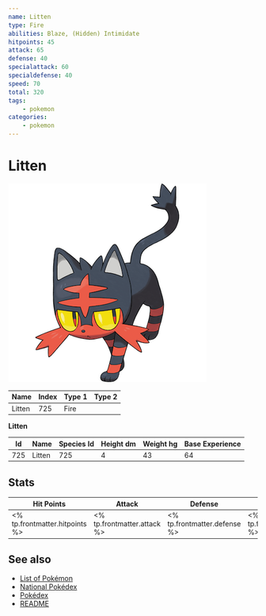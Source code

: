 ```yaml
---
name: Litten
type: Fire
abilities: Blaze, (Hidden) Intimidate
hitpoints: 45
attack: 65
defense: 40
specialattack: 60
specialdefense: 40
speed: 70
total: 320
tags:
    - pokemon
categories:
    - pokemon
---
```


# Litten


![Litten](images/725.png)

| **Name** | **Index** | **Type 1** | **Type 2** |
|----|----|----|----|
| Litten | 725 | Fire  |  |

**Litten** 




| **Id** | **Name** | **Species Id** | **Height dm** | **Weight hg** | **Base Experience** |
|--------|----------|----------------|------------|------------|---------------------|
| 725 | Litten | 725 | 4 | 43 | 64 |



## Stats

| **Hit Points** | **Attack** | **Defense** | **Special Attack** | **Special Defense** | **Speed** | **Total** |
|----------------|------------|-------------|--------------------|---------------------|-----------|-----------|
| <% tp.frontmatter.hitpoints %> | <% tp.frontmatter.attack %> | <% tp.frontmatter.defense %> | <% tp.frontmatter.specialattack %> | <% tp.frontmatter.specialdefense %> | <% tp.frontmatter.speed %> | <% tp.frontmatter.total %> |

## See also

- [List of Pokémon](../pokemon.md)
- [National Pokédex](../national_pokedex.md)
- [Pokédex](../pokedex.md)
- [README](../README.md)
